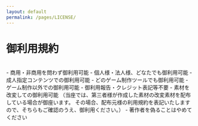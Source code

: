 ```yaml
---
layout: default
permalink: /pages/LICENSE/
---
```


# 御利用規約
<br>
- 商用・非商用を問わず御利用可能
- 個人様・法人様、どなたでも御利用可能  
- 成人指定コンテンツでの御利用可能  
- どのゲーム制作ツールでも御利用可能  
- ゲーム制作以外での御利用可能  
- 御利用報告・クレジット表記等不要  
- 素材を改変しての御利用可能  
（当座では、第三者様が作成した素材の改変素材を配布している場合が御座います。  
  その場合、配布元様の利用規約を表記いたしますので、そちらもご確認のうえ、御利用ください。）  
- 著作者を偽ることはやめてください  
